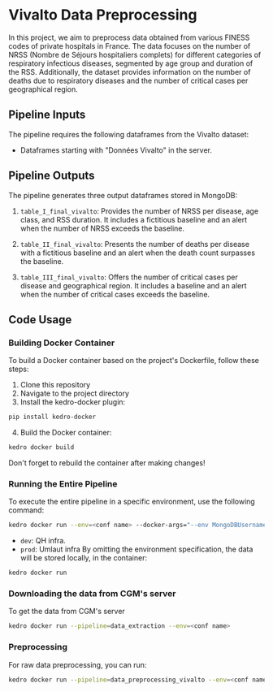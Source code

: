 # Vivalto Data Preprocessing

In this project, we aim to preprocess data obtained from various FINESS codes of private hospitals in France. The data focuses on the number of NRSS (Nombre de Séjours hospitaliers complets) for different categories of respiratory infectious diseases, segmented by age group and duration of the RSS. Additionally, the dataset provides information on the number of deaths due to respiratory diseases and the number of critical cases per geographical region.

## Pipeline Inputs

The pipeline requires the following dataframes from the Vivalto dataset:

- Dataframes starting with "Données Vivalto" in the server.

## Pipeline Outputs

The pipeline generates three output dataframes stored in MongoDB:

1. `table_I_final_vivalto`: Provides the number of NRSS per disease, age class, and RSS duration. It includes a fictitious baseline and an alert when the number of NRSS exceeds the baseline.

2. `table_II_final_vivalto`: Presents the number of deaths per disease with a fictitious baseline and an alert when the death count surpasses the baseline.

3. `table_III_final_vivalto`: Offers the number of critical cases per disease and geographical region. It includes a baseline and an alert when the number of critical cases exceeds the baseline.


## Code Usage

### Building Docker Container

To build a Docker container based on the project's Dockerfile, follow these steps:

1. Clone this repository
2. Navigate to the project directory
3. Install the kedro-docker plugin:

```bash
pip install kedro-docker
```

4.  Build the Docker container:

```bash
kedro docker build
```

Don't forget to rebuild the container after making changes!

### Running the Entire Pipeline

To execute the entire pipeline in a specific environment, use the following command:

```bash
kedro docker run --env=<conf name> --docker-args="--env MongoDBUsername="XXX" --env MongoDBPassword="XXX" --env CGM_PASSWORD="XXX" CD_PASSWORD="XXX""
```

- `dev`: QH infra.
- `prod`: Umlaut infra
  By omitting the environment specification, the data will be stored locally, in the container:

```bash
kedro docker run
```

### Downloading the data from CGM's server

To get the data from CGM's server

```bash
kedro docker run --pipeline=data_extraction --env=<conf name>
```

### Preprocessing

For raw data preprocessing, you can run:

```bash
kedro docker run --pipeline=data_preprocessing_vivalto --env=<conf name>
```